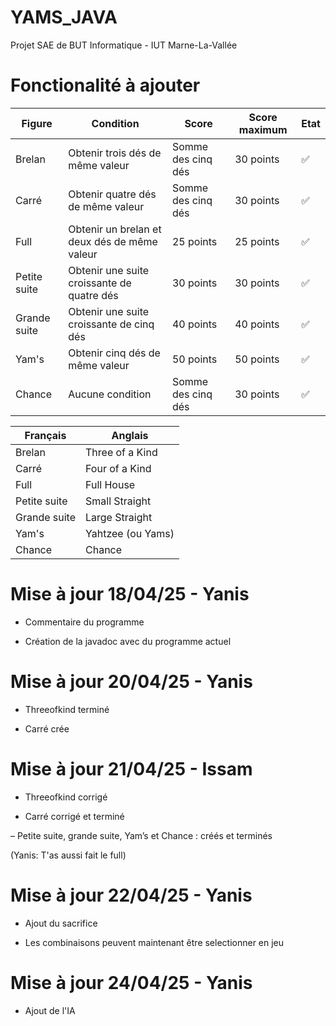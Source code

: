 # YAMS_JAVA
Projet SAE de BUT Informatique - IUT Marne-La-Vallée

# Fonctionalité à ajouter

| Figure         | Condition                                  | Score              | Score maximum | Etat |
|----------------|--------------------------------------------|--------------------|---------------|------|
| Brelan         | Obtenir trois dés de même valeur           | Somme des cinq dés | 30 points     | ✅ |
| Carré          | Obtenir quatre dés de même valeur          | Somme des cinq dés | 30 points     | ✅ |
| Full           | Obtenir un brelan et deux dés de même valeur | 25 points          | 25 points     | ✅ |
| Petite suite   | Obtenir une suite croissante de quatre dés  | 30 points          | 30 points     | ✅ |
| Grande suite   | Obtenir une suite croissante de cinq dés    | 40 points          | 40 points     | ✅ |
| Yam's          | Obtenir cinq dés de même valeur             | 50 points          | 50 points     | ✅  |
| Chance         | Aucune condition                           | Somme des cinq dés | 30 points     | ✅ |

| Français        | Anglais                  |
|----------------|--------------------------|
| Brelan         | Three of a Kind          |
| Carré          | Four of a Kind           |
| Full           | Full House               |
| Petite suite   | Small Straight           |
| Grande suite   | Large Straight           |
| Yam's          | Yahtzee (ou Yams)        |
| Chance         | Chance                   |

# Mise à jour 18/04/25 - Yanis

- Commentaire du programme

- Création de la javadoc avec du programme actuel

# Mise à jour 20/04/25 - Yanis

- Threeofkind terminé

- Carré crée

# Mise à jour 21/04/25 - Issam

- Threeofkind corrigé

- Carré corrigé et terminé 

– Petite suite, grande suite, Yam’s et Chance : créés et terminés

(Yanis: T'as aussi fait le full)

# Mise à jour 22/04/25 - Yanis

- Ajout du sacrifice

- Les combinaisons peuvent maintenant être selectionner en jeu

# Mise à jour 24/04/25 - Yanis

- Ajout de l'IA

